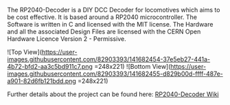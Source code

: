 The RP2040-Decoder is a DIY DCC Decoder for locomotives which aims to be cost effective. It is based around a RP2040 microcontroller. 
The Software is written in C and licensed with the MIT license.
The Hardware and all the associated Design Files are licensed with the CERN Open Hardware Licence Version 2 - Permissive.

![Top View](https://user-images.githubusercontent.com/82903393/141682454-37e5eb27-441a-4b72-bfd2-aa3c5bd911c7.png =248x221)
![Bottom View](https://user-images.githubusercontent.com/82903393/141682455-d829b00d-ffff-487e-a901-82d6fb121bdd.png =248x221)

Further details about the project can be found here:  [RP2040-Decoder Wiki](https://github.com/GabrielKoppenstein/pico-decoder/wiki)
